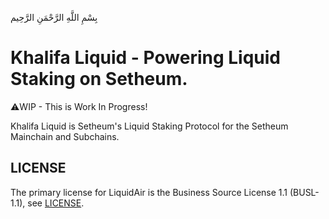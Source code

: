 بِسْمِ اللَّهِ الرَّحْمَنِ الرَّحِيم

# Khalifa Liquid - Powering Liquid Staking on Setheum.

⚠️WIP - This is Work In Progress!

Khalifa Liquid is Setheum's Liquid Staking Protocol for the Setheum Mainchain and Subchains.

## LICENSE
The primary license for LiquidAir is the Business Source License 1.1 (BUSL-1.1), see [LICENSE](https://github.com/Khalifa-Blockchain/Liquid/blob/main/LICENSE.md).
